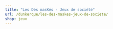 ```yaml
---
title: "Les Dés masKés - Jeux de société"
url: /dunkerque/les-des-maskes-jeux-de-societe/
shop: jeux
---
```

